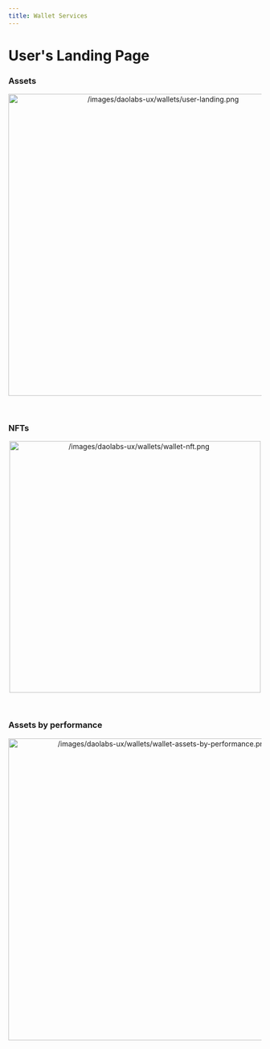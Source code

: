 ```yaml
---
title: Wallet Services
---
```


# User's Landing Page

### Assets

<p align="center">
    <img src="/images/daolabs-ux/wallets/user-landing.png" alt="/images/daolabs-ux/wallets/user-landing.png" width="600px" />
</p>

<br />

### NFTs

<p align="center">
<img src="/images/daolabs-ux/wallets/wallet-nft.png" alt="/images/daolabs-ux/wallets/wallet-nft.png" width="500px" />
</p>

<br />

### Assets by performance

<p align="center">
    <img src="/images/daolabs-ux/wallets/wallet-assets-by-performance.png" alt="/images/daolabs-ux/wallets/wallet-assets-by-performance.png" width="600px" />
</p>
